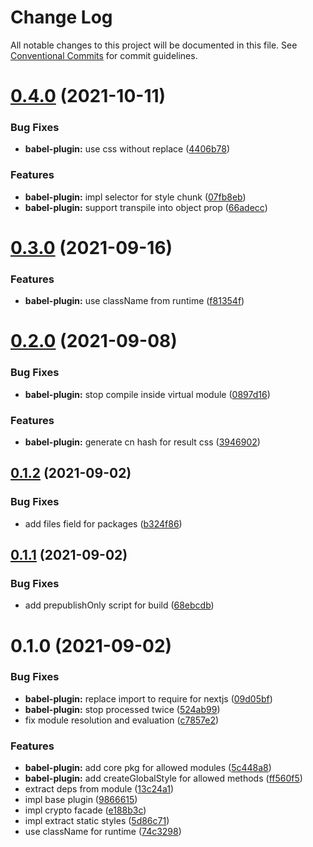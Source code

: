 # Change Log

All notable changes to this project will be documented in this file.
See [Conventional Commits](https://conventionalcommits.org) for commit guidelines.

# [0.4.0](https://github.com/yarastqt/compiled-css/compare/@steely/babel-plugin@0.3.0...@steely/babel-plugin@0.4.0) (2021-10-11)


### Bug Fixes

* **babel-plugin:** use css without replace ([4406b78](https://github.com/yarastqt/compiled-css/commit/4406b78d8168a856e640dc3d112a3c3e6ab3b6e7))


### Features

* **babel-plugin:** impl selector for style chunk ([07fb8eb](https://github.com/yarastqt/compiled-css/commit/07fb8eb321220e55a40f69777d6d5580fdc399a0))
* **babel-plugin:** support transpile into object prop ([66adecc](https://github.com/yarastqt/compiled-css/commit/66adeccd882bf8d8da873682a3e32877bc18cd94))





# [0.3.0](https://github.com/yarastqt/compiled-css/compare/@steely/babel-plugin@0.2.0...@steely/babel-plugin@0.3.0) (2021-09-16)


### Features

* **babel-plugin:** use className from runtime ([f81354f](https://github.com/yarastqt/compiled-css/commit/f81354fa5865a27e3f7cea62aa2b875141b3866b))





# [0.2.0](https://github.com/yarastqt/compiled-css/compare/@steely/babel-plugin@0.1.2...@steely/babel-plugin@0.2.0) (2021-09-08)


### Bug Fixes

* **babel-plugin:** stop compile inside virtual module ([0897d16](https://github.com/yarastqt/compiled-css/commit/0897d161561ec6dbb7bf52edc0aacda83083dc75))


### Features

* **babel-plugin:** generate cn hash for result css ([3946902](https://github.com/yarastqt/compiled-css/commit/39469029938962d26784634c14bb1ffa058ab739))





## [0.1.2](https://github.com/yarastqt/compiled-css/compare/@steely/babel-plugin@0.1.1...@steely/babel-plugin@0.1.2) (2021-09-02)


### Bug Fixes

* add files field for packages ([b324f86](https://github.com/yarastqt/compiled-css/commit/b324f86e5bcf14654ed74efe7ed55e22bc0196b5))





## [0.1.1](https://github.com/yarastqt/compiled-css/compare/@steely/babel-plugin@0.1.0...@steely/babel-plugin@0.1.1) (2021-09-02)


### Bug Fixes

* add prepublishOnly script for build ([68ebcdb](https://github.com/yarastqt/compiled-css/commit/68ebcdbef16f95c8a4bf55a2533af6f93c738d72))





# 0.1.0 (2021-09-02)


### Bug Fixes

* **babel-plugin:** replace import to require for nextjs ([09d05bf](https://github.com/yarastqt/compiled-css/commit/09d05bf979c89097199ecde5ba2bb9985cf9d1cc))
* **babel-plugin:** stop processed twice ([524ab99](https://github.com/yarastqt/compiled-css/commit/524ab99249d4fc50f6bfe0d2285a13e00f686c1e))
* fix module resolution and evaluation ([c7857e2](https://github.com/yarastqt/compiled-css/commit/c7857e22b6160a4f767f590501a041600b3f300e))


### Features

* **babel-plugin:** add core pkg for allowed modules ([5c448a8](https://github.com/yarastqt/compiled-css/commit/5c448a8c7dd4c9a54c54fae35ed2337e05ba8fd5))
* **babel-plugin:** add createGlobalStyle for allowed methods ([ff560f5](https://github.com/yarastqt/compiled-css/commit/ff560f59f93c85f047f1475bfd15c1fb7e54e216))
* extract deps from module ([13c24a1](https://github.com/yarastqt/compiled-css/commit/13c24a1e35e4a78e8ec34fa55315634749c55a11))
* impl base plugin ([9866615](https://github.com/yarastqt/compiled-css/commit/986661522d52996da59ff27da15fc1ec3a80237b))
* impl crypto facade ([e188b3c](https://github.com/yarastqt/compiled-css/commit/e188b3c4ee87c5672335e547203cb8f75749716c))
* impl extract static styles ([5d86c71](https://github.com/yarastqt/compiled-css/commit/5d86c71c5d73ffed42fd2c572e73ded1dd99c9b5))
* use className for runtime ([74c3298](https://github.com/yarastqt/compiled-css/commit/74c3298c33f1fd8b89bd8fd2f5aaf6ca95c2589a))
